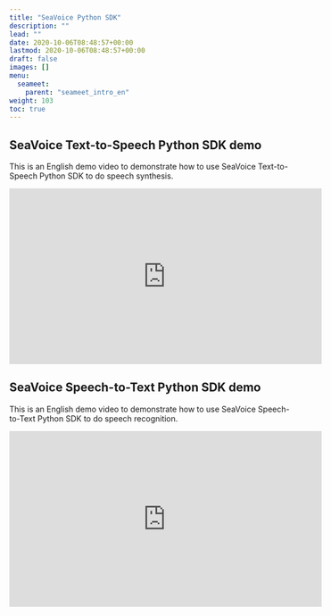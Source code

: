```yaml
---
title: "SeaVoice Python SDK"
description: ""
lead: ""
date: 2020-10-06T08:48:57+00:00
lastmod: 2020-10-06T08:48:57+00:00
draft: false
images: []
menu:
  seameet:
    parent: "seameet_intro_en"
weight: 103
toc: true
---
```


SeaVoice Text-to-Speech Python SDK demo
-------------------------------------------------

This is an English demo video to demonstrate how to use SeaVoice Text-to-Speech Python SDK to do speech synthesis.



   <iframe width="560" height="315" src="https://www.youtube.com/embed/k9cNydLma_o" title="YouTube video player" frameborder="0" allow="accelerometer; autoplay; clipboard-write; encrypted-media; gyroscope; picture-in-picture" allowfullscreen></iframe>



SeaVoice Speech-to-Text Python SDK demo
-------------------------------------------------

This is an English demo video to demonstrate how to use SeaVoice Speech-to-Text Python SDK to do speech recognition.


   <iframe width="560" height="315" src="https://www.youtube.com/embed/FNuxATZDgxA" title="YouTube video player" frameborder="0" allow="accelerometer; autoplay; clipboard-write; encrypted-media; gyroscope; picture-in-picture" allowfullscreen></iframe>
